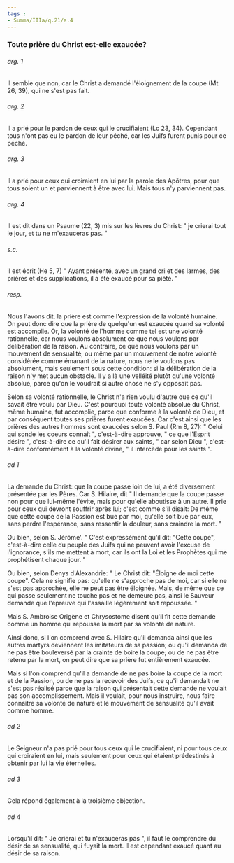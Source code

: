 ```yaml
---
tags : 
- Summa/IIIa/q.21/a.4
---
```


### Toute prière du Christ est-elle exaucée?

###### arg. 1
Il semble que non, car le Christ a demandé l'éloignement de la coupe (Mt 26, 39), qui ne s'est pas fait. 

###### arg. 2
Il a prié pour le pardon de ceux qui le crucifiaient (Lc 23, 34). Cependant tous n'ont pas eu le pardon de leur péché, car les Juifs furent punis pour ce péché. 

###### arg. 3
Il a prié pour ceux qui croiraient en lui par la parole des Apôtres, pour que tous soient un et parviennent à être avec lui. Mais tous n'y parviennent pas. 

###### arg. 4
Il est dit dans un Psaume (22, 3) mis sur les lèvres du Christ: " je crierai tout le jour, et tu ne m'exauceras pas. " 

###### s.c.
il est écrit (He 5, 7) " Ayant présenté, avec un grand cri et des larmes, des prières et des supplications, il a été exaucé pour sa piété. " 

###### resp.
Nous l'avons dit. la prière est comme l'expression de la volonté humaine. On peut donc dire que la prière de quelqu'un est exaucée quand sa volonté est accomplie. Or, la volonté de l'homme comme tel est une volonté rationnelle, car nous voulons absolument ce que nous voulons par délibération de la raison. Au contraire, ce que nous voulons par un mouvement de sensualité, ou même par un mouvement de notre volonté considérée comme émanant de la nature, nous ne le voulons pas absolument, mais seulement sous cette condition: si la délibération de la raison n'y met aucun obstacle. Il y a là une velléité plutôt qu'une volonté absolue, parce qu'on le voudrait si autre chose ne s'y opposait pas. 

Selon sa volonté rationnelle, le Christ n'a rien voulu d'autre que ce qu'il savait être voulu par Dieu. C'est pourquoi toute volonté absolue du Christ, même humaine, fut accomplie, parce que conforme à la volonté de Dieu, et par conséquent toutes ses prières furent exaucées. Car c'est ainsi que les prières des autres hommes sont exaucées selon S. Paul (Rm 8, 27): " Celui qui sonde les coeurs connaît ", c'est-à-dire approuve, " ce que l'Esprit désire ", c'est-à-dire ce qu'il fait désirer aux saints, " car selon Dieu ", c'est-à-dire conformément à la volonté divine, " il intercède pour les saints ". 

###### ad 1
La demande du Christ: que la coupe passe loin de lui, a été diversement présentée par les Pères. Car S. Hilaire, dit " Il demande que la coupe passe non pour que lui-même l'évite, mais pour qu'elle aboutisse à un autre. Il prie pour ceux qui devront souffrir après lui; c'est comme s'il disait: De même que cette coupe de la Passion est bue par moi, qu'elle soit bue par eux, sans perdre l'espérance, sans ressentir la douleur, sans craindre la mort. " 

Ou bien, selon S. Jérôme'. " C'est expressément qu'il dit: "Cette coupe", c'est-à-dire celle du peuple des Juifs qui ne peuvent avoir l'excuse de l'ignorance, s'ils me mettent à mort, car ils ont la Loi et les Prophètes qui me prophétisent chaque jour. " 

Ou bien, selon Denys d'Alexandrie: " Le Christ dit: "Éloigne de moi cette coupe". Cela ne signifie pas: qu'elle ne s'approche pas de moi, car si elle ne s'est pas approchée, elle ne peut pas être éloignée. Mais, de même que ce qui passe seulement ne touche pas et ne demeure pas, ainsi le Sauveur demande que l'épreuve qui l'assaille légèrement soit repoussée. " 

Mais S. Ambroise Origène et Chrysostome disent qu'il fit cette demande comme un homme qui repousse la mort par sa volonté de nature. 

Ainsi donc, si l'on comprend avec S. Hilaire qu'il demanda ainsi que les autres martyrs deviennent les imitateurs de sa passion; ou qu'il demanda de ne pas être bouleversé par la crainte de boire la coupe; ou de ne pas être retenu par la mort, on peut dire que sa prière fut entièrement exaucée. 

Mais si l'on comprend qu'il a demandé de ne pas boire la coupe de la mort et de la Passion, ou de ne pas la recevoir des Juifs, ce qu'il demandait ne s'est pas réalisé parce que la raison qui présentait cette demande ne voulait pas son accomplissement. Mais il voulait, pour nous instruire, nous faire connaître sa volonté de nature et le mouvement de sensualité qu'il avait comme homme. 

###### ad 2
Le Seigneur n'a pas prié pour tous ceux qui le crucifiaient, ni pour tous ceux qui croiraient en lui, mais seulement pour ceux qui étaient prédestinés à obtenir par lui la vie éternelles. 

###### ad 3
Cela répond également à la troisième objection. 

###### ad 4
Lorsqu'il dit: " Je crierai et tu n'exauceras pas ", il faut le comprendre du désir de sa sensualité, qui fuyait la mort. Il est cependant exaucé quant au désir de sa raison. 

